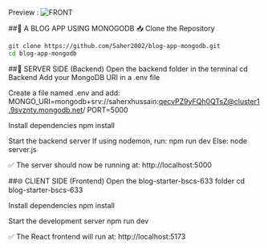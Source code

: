 Preview :
![FRONT](https://github.com/user-attachments/assets/05661aa1-f126-4ff8-beab-84bbb355c780)

##📰 A BLOG APP USING MONOGODB
📥 Clone the Repository 
```sh
git clone https://github.com/Saher2002/blog-app-mongodb.git
cd blog-app-mongodb
```
##🔧 SERVER SIDE (Backend)
Open the backend folder in the terminal
  cd Backend
  Add your MongoDB URI in a .env file

Create a file named .env and add:
  MONGO_URI=mongodb+srv://saherxhussain:qecvPZ9yFQh0QTsZ@cluster1.9svznty.mongodb.net/
  PORT=5000

Install dependencies
  npm install

Start the backend server
If using nodemon, run:
  npm run dev
Else:
  node server.js

✅ The server should now be running at:
 http://localhost:5000

##🌐 CLIENT SIDE (Frontend)
Open the blog-starter-bscs-633 folder
  cd blog-starter-bscs-633

Install dependencies
  npm install

Start the development server
  npm run dev

✅ The React frontend will run at:
 http://localhost:5173
